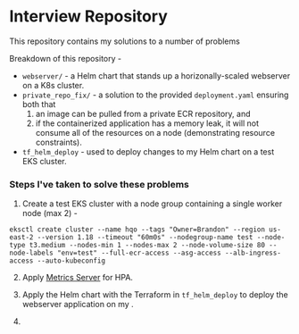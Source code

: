 Interview Repository
========================

This repository contains my solutions to a number of problems 

Breakdown of this repository -

* `webserver/` - a Helm chart that stands up a horizonally-scaled webserver on a K8s cluster.
* `private_repo_fix/` - a solution to the provided `deployment.yaml` ensuring both that
    1. an image can be pulled from a private ECR repository, and
    2. if the containerized application has a memory leak, it will not consume all of the resources on a node (demonstrating resource constraints).
* `tf_helm_deploy` - used to deploy changes to my Helm chart on a test EKS cluster.

### Steps I've taken to solve these problems

1. Create a test EKS cluster with a node group containing a single worker node (max 2) -
```shell
eksctl create cluster --name hqo --tags "Owner=Brandon" --region us-east-2 --version 1.18 --timeout "60m0s" --nodegroup-name test --node-type t3.medium --nodes-min 1 --nodes-max 2 --node-volume-size 80 --node-labels "env=test" --full-ecr-access --asg-access --alb-ingress-access --auto-kubeconfig
```

2. Apply [Metrics Server](https://github.com/kubernetes-sigs/metrics-server#installation) for HPA.
   
3. Apply the Helm chart with the Terraform in `tf_helm_deploy` to deploy the webserver application on my .

4. 